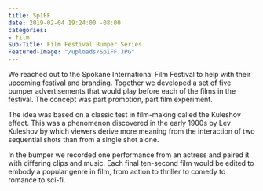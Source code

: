 ```yaml
---
title: SpIFF
date: 2019-02-04 19:24:00 -08:00
categories:
- film
Sub-Title: Film Festival Bumper Series
Featured-Image: "/uploads/SpIFF.JPG"
---
```



We reached out to the Spokane International Film Festival to help with their upcoming festival and branding. Together we developed a set of five bumper advertisements that would play before each of the films in the festival. The concept was part promotion, part film experiment. 

The idea was based on a classic test in film-making called the Kuleshov effect. This was a phenomenon discovered in the early 1900s by Lev Kuleshov by which viewers derive more meaning from the interaction of two sequential shots than from a single shot alone. 

In the bumper we recorded one performance from an actress and paired it with differing clips and music. Each final ten-second film would be edited to embody a popular genre in film, from action to thriller to comedy to romance to sci-fi.  


